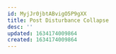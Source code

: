 ```yaml
---
id: MyjJr0jbtABvigO5P9gXX
title: Post Disturbance Collapse
desc: ''
updated: 1634174009864
created: 1634174009864
---
```


